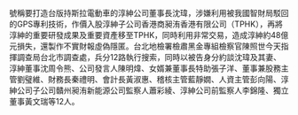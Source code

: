 號稱要打造台版持斯拉電動車的淳紳公司董事長沈瑋，涉嫌利用被我國智財局駁回的GPS專利技術，作價入股淳紳子公司香港商昶洧香港有限公司（TPHK），再將淳紳的重要研發成果及重要資產移至TPHK，同時利用非常交易，造成淳紳約48億元損失，還製作不實財報虛偽隱匿。台北地檢署檢肅黑金專組檢察官陳照世今天指揮調查局台北市調查處，兵分12路執行搜索，同時以被告身分約談沈瑋及其妻、淳紳董事沈周令熊、公司發言人陳明煒、女婿兼董事長特助張子洋、董事兼股務主管劉璧維、財務長秦禮明、會計長黃淑惠、稽核主管藍靜嫺、人資主管彭向陽、淳紳公司子公司贛州昶洧新能源公司監察人蕭彩綾、淳紳公司前監察人李錦隆、獨立董事黃文瑞等12人。